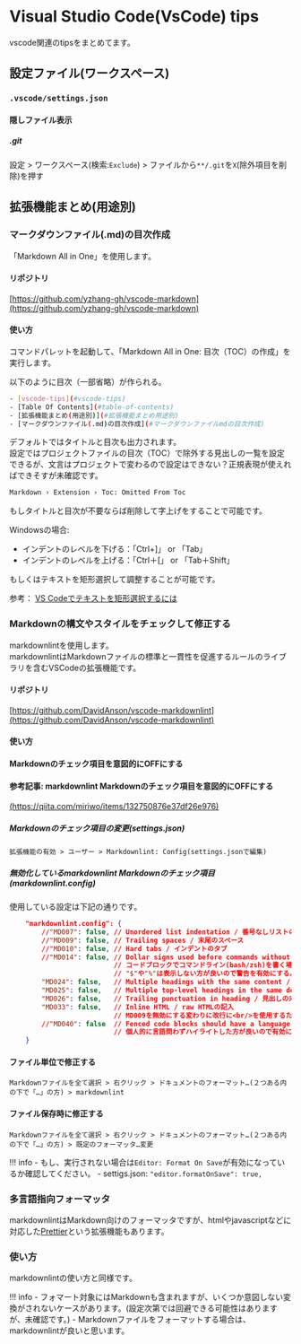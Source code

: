 # Visual Studio Code(VsCode) tips

vscode関連のtipsをまとめてます。

## 設定ファイル(ワークスペース)

### `.vscode/settings.json`

#### 隠しファイル表示

##### .git

設定 > ワークスペース(検索:`Exclude`) > ファイルから`**/.git`を`X`(除外項目を削除)を押す

## 拡張機能まとめ(用途別)

### マークダウンファイル(.md)の目次作成

「Markdown All in One」を使用します。

#### リポジトリ

[https://github.com/yzhang-gh/vscode-markdown](https://github.com/yzhang-gh/vscode-markdown)

#### 使い方

コマンドパレットを起動して、「Markdown All in One: 目次（TOC）の作成」を実行します。

以下のように目次（一部省略）が作られる。

```bash
- [vscode-tips](#vscode-tips)
- [Table Of Contents](#table-of-contents)
- [拡張機能まとめ(用途別)](#拡張機能まとめ用途別)
- [マークダウンファイル(.md)の目次作成](#マークダウンファイルmdの目次作成)
```

デフォルトではタイトルと目次も出力されます。<br />
設定ではプロジェクトファイルの目次（TOC）で除外する見出しの一覧を設定できるが、文言はプロジェクトで変わるので設定はできない？正規表現が使えればできそすが未確認です。

```bash
Markdown › Extension › Toc: Omitted From Toc
```

もしタイトルと目次が不要ならば削除して字上げをすることで可能です。

Windowsの場合:

- インデントのレベルを下げる：「Ctrl+\]」 or 「Tab」
- インデントのレベルを上げる：「Ctrl＋\[」 or 「Tab＋Shift」

もしくはテキストを矩形選択して調整することが可能です。

参考： [VS Codeでテキストを矩形選択するには](https://atmarkit.itmedia.co.jp/ait/articles/1805/11/news022.html)

### Markdownの構文やスタイルをチェックして修正する

markdownlintを使用します。<br />
markdownlintはMarkdownファイルの標準と一貫性を促進するルールのライブラリを含むVSCodeの拡張機能です。

#### リポジトリ

[https://github.com/DavidAnson/vscode-markdownlint](https://github.com/DavidAnson/vscode-markdownlint)

#### 使い方

#### Markdownのチェック項目を意図的にOFFにする

#### 参考記事: markdownlint Markdownのチェック項目を意図的にOFFにする

[(https://qiita.com/miriwo/items/132750876e37df26e976)](https://qiita.com/miriwo/items/132750876e37df26e976)

##### Markdownのチェック項目の変更(settings.json)

```text
拡張機能の有効 > ユーザー > Markdownlint: Config(settings.jsonで編集)
```

##### 無効化しているmarkdownlint Markdownのチェック項目(markdownlint.config)

使用している設定は下記の通りです。

```json
    "markdownlint.config": {
        //"MD007": false, // Unordered list indentation / 番号なしリストのインデント
        //"MD009": false, // Trailing spaces / 末尾のスペース
        //"MD010": false, // Hard tabs / インデントのタブ
        //"MD014": false, // Dollar signs used before commands without showing output / コマンドの前にドル記号を使用して出力を表示しない
                          // コードブロックでコマンドライン(bash/zsh)を書く場合、コピー＆ペーストを考慮すると、
                          // "$"や"%"は表示しない方が良いので警告を有効にする。(見た目重視であれば無効にする。)
        "MD024": false,   // Multiple headings with the same content / 同じ内容の複数の見出し
        "MD025": false,   // Multiple top-level headings in the same document / 同じドキュメント内の複数のトップレベルの見出し
        "MD026": false,   // Trailing punctuation in heading / 見出しの末尾の句読点
        "MD033": false,   // Inline HTML / raw HTMLの記入
                          // MD009を無効にする変わりに改行に<br/>を使用するため無効にする。
        //"MD040": false  // Fenced code blocks should have a language specified / フェンスされたコードブロックには言語を指定する必要があります
                          // 個人的に言語問わずハイライトした方が良いので有効にする。
    }
```

#### ファイル単位で修正する

```text
Markdownファイルを全て選択 > 右クリック > ドキュメントのフォーマット…(２つある内の下で「…」の方) > markdownlint
```

#### ファイル保存時に修正する

```text
Markdownファイルを全て選択 > 右クリック > ドキュメントのフォーマット…(２つある内の下で「…」の方) > 既定のフォーマッタ…変更
```

!!! info
    - もし、実行されない場合は`Editor: Format On Save`が有効になっているか確認してください。
    - settigs.json: `"editor.formatOnSave": true,`

### 多言語指向フォーマッタ

markdownlintはMarkdown向けのフォーマッタですが、htmlやjavascriptなどに対応した[Prettier](https://prettier.io/)という拡張機能もあります。

### 使い方

markdownlintの使い方と同様です。

!!! info
    - フォマート対象にはMarkdownも含まれますが、いくつか意図しない変換がされないケースがあります。(設定次第では回避できる可能性はありますが、未確認です。)
    - Markdownファイルをフォーマットする場合は、markdownlintが良いと思います。
